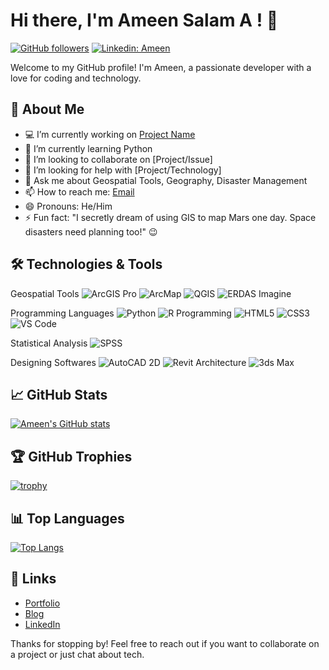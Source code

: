# Hi there, I'm Ameen Salam A ! 👋

<!--
**ameenslm/ameenslm** is a ✨ _special_ ✨ repository because its `README.md` (this file) appears on your GitHub profile.
-->
[![GitHub followers](https://img.shields.io/github/followers/ameenslm?label=Follow&style=social)](https://github.com/ameenslm?tab=followers)
[![Linkedin: Ameen](https://img.shields.io/badge/-ameen-blue?style=flat-square&logo=Linkedin&logoColor=white&link=https://www.linkedin.com/in/ameenslm/)](https://www.linkedin.com/in/ameensalam/)


Welcome to my GitHub profile! I'm Ameen, a passionate developer with a love for coding and technology.

## 🚀 About Me

- 💻 I’m currently working on [Project Name](https://github.com/ameenslm/project-name)
- 🌱 I’m currently learning Python
- 👯 I’m looking to collaborate on [Project/Issue]
- 🤔 I’m looking for help with [Project/Technology]
- 💬 Ask me about Geospatial Tools, Geography, Disaster Management
- 📫 How to reach me: [Email](mailto:ameensalam@hotmail.com)
- 😄 Pronouns: He/Him
- ⚡ Fun fact: "I secretly dream of using GIS to map Mars one day. Space disasters need planning too!" 😉

## 🛠️ Technologies & Tools

Geospatial Tools
![ArcGIS Pro](https://img.shields.io/badge/-ArcGIS%20Pro-333333?style=flat&logo=arcgis&logoColor=white)
![ArcMap](https://img.shields.io/badge/-ArcMap-333333?style=flat&logo=arcgis&logoColor=white)
![QGIS](https://img.shields.io/badge/-QGIS-333333?style=flat&logo=qgis&logoColor=green)
![ERDAS Imagine](https://img.shields.io/badge/-ERDAS%20Imagine-333333?style=flat&logo=hexagon&logoColor=blue)

Programming Languages
![Python](https://img.shields.io/badge/-Python-333333?style=flat&logo=python)
![R Programming](https://img.shields.io/badge/-R%20Programming-333333?style=flat&logo=r&logoColor=blue)
![HTML5](https://img.shields.io/badge/-HTML5-333333?style=flat&logo=html5)
![CSS3](https://img.shields.io/badge/-CSS3-333333?style=flat&logo=css3)
![VS Code](https://img.shields.io/badge/-VS%20Code-333333?style=flat&logo=visual-studio-code)

Statistical Analysis
![SPSS](https://img.shields.io/badge/-SPSS-333333?style=flat&logo=ibm&logoColor=blue)

Designing Softwares
![AutoCAD 2D](https://img.shields.io/badge/-AutoCAD%202D-333333?style=flat&logo=autodesk&logoColor=lightblue)
![Revit Architecture](https://img.shields.io/badge/-Revit%20Architecture-333333?style=flat&logo=autodesk&logoColor=lightblue)
![3ds Max](https://img.shields.io/badge/-3ds%20Max-333333?style=flat&logo=autodesk&logoColor=lightblue)


## 📈 GitHub Stats

[![Ameen's GitHub stats](https://github-readme-stats.vercel.app/api?username=ameenslm&show_icons=true&theme=radical)](https://github.com/ameenslm)

## 🏆 GitHub Trophies

[![trophy](https://github-profile-trophy.vercel.app/?username=ameenslm&theme=onedark)](https://github.com/ryo-ma/github-profile-trophy)

## 📊 Top Languages

[![Top Langs](https://github-readme-stats.vercel.app/api/top-langs/?username=ameenslm&layout=compact&theme=radical)](https://github.com/ameenslm)

## 🔗 Links

- [Portfolio](https://ameenslm.github.io/)
- [Blog](https://ameenslm.medium.com/)
- [LinkedIn](https://www.linkedin.com/in/ameensalam/)

Thanks for stopping by! Feel free to reach out if you want to collaborate on a project or just chat about tech.
